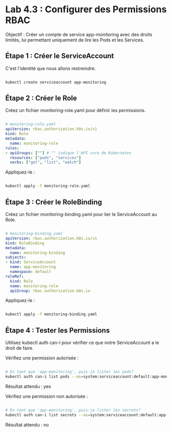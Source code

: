 #  Lab 4.3 : Configurer des Permissions RBAC
Objectif : Créer un compte de service app-monitoring avec des droits limités, lui permettant uniquement de lire les Pods et les Services.

##  Étape 1 : Créer le ServiceAccount
C'est l'identité que nous allons restreindre.

```bash

kubectl create serviceaccount app-monitoring
```

##  Étape 2 : Créer le Role
Créez un fichier monitoring-role.yaml pour définir les permissions.

```YAML

# monitoring-role.yaml
apiVersion: rbac.authorization.k8s.io/v1
kind: Role
metadata:
  name: monitoring-role
rules:
- apiGroups: [""] # "" indique l'API core de Kubernetes
  resources: ["pods", "services"]
  verbs: ["get", "list", "watch"]
```

Appliquez-le :

```bash

kubectl apply -f monitoring-role.yaml
```

##  Étape 3 : Créer le RoleBinding
Créez un fichier monitoring-binding.yaml pour lier le ServiceAccount au Role.

```YAML

# monitoring-binding.yaml
apiVersion: rbac.authorization.k8s.io/v1
kind: RoleBinding
metadata:
  name: monitoring-binding
subjects:
- kind: ServiceAccount
  name: app-monitoring
  namespace: default
roleRef:
  kind: Role
  name: monitoring-role
  apiGroup: rbac.authorization.k8s.io
```
Appliquez-le :

```bash

kubectl apply -f monitoring-binding.yaml
```

##  Étape 4 : Tester les Permissions
Utilisez kubectl auth can-i pour vérifier ce que notre ServiceAccount a le droit de faire.

Vérifiez une permission autorisée :

```bash

# En tant que 'app-monitoring', puis-je lister les pods?
kubectl auth can-i list pods --as=system:serviceaccount:default:app-monitoring
```
Résultat attendu : yes

Vérifiez une permission non autorisée :

```bash

# En tant que 'app-monitoring', puis-je lister les secrets?
kubectl auth can-i list secrets --as=system:serviceaccount:default:app-monitoring
```
Résultat attendu : no
